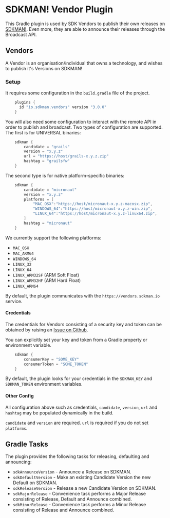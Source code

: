 # SDKMAN! Vendor Plugin

This Gradle plugin is used by SDK Vendors to publish their own releases on [SDKMAN!](http://sdkman.io). Even more, they are able to announce their releases through the Broadcast API.

## Vendors

A Vendor is an organisation/individual that owns a technology, and wishes to publish it's Versions on SDKMAN!

### Setup
It requires some configuration in the ```build.gradle``` file of the project.

```groovy
    plugins {
      id "io.sdkman.vendors" version "3.0.0"
    }
```

You will also need some configuration to interact with the remote API in order to publish and broadcast. Two types
of configuration are supported. The first is for UNIVERSAL binaries:

```groovy
    sdkman {
        candidate = "grails"
        version = "x.y.z"
        url = "https://host/grails-x.y.z.zip"
        hashtag = "grailsfw"
    }
```

The second type is for native platform-specific binaries:

```groovy
    sdkman {
        candidate = "micronaut"
        version = "x.y.z"
        platforms = [
            "MAC_OSX":"https://host/micronaut-x.y.z-macosx.zip",
            "WINDOWS_64":"https://host/micronaut-x.y.z-win.zip", 
            "LINUX_64":"https://host/micronaut-x.y.z-linux64.zip", 
        ]
        hashtag = "micronaut"
    }
```

We currently support the following platforms:
* `MAC_OSX`
* `MAC_ARM64`
* `WINDOWS_64`
* `LINUX_32`
* `LINUX_64`
* `LINUX_ARM32SF` (ARM Soft Float)
* `LINUX_ARM32HF` (ARM Hard Float)
* `LINUX_ARM64`

By default, the plugin communicates with the `https://vendors.sdkman.io` service.

#### Credentials

The credentials for Vendors consisting of a security key and token can be obtained by raising an [Issue on Github](https://github.com/sdkman/sdkman-vendor-gradle-plugin).

You can explicitly set your key and token from a Gradle property or environment variable.

```groovy
    sdkman {
        consumerKey = "SOME_KEY"
        consumerToken = "SOME_TOKEN"
    }
```

By default, the plugin looks for your credentials in the `SDKMAN_KEY` and `SDKMAN_TOKEN` environment variables.

#### Other Config

All configuration above such as credentials, `candidate`, `version`, `url` and `hashtag` may be populated dynamically in the build.

`candidate` and `version` are required. `url` is required if you do not set `platforms`.

## Gradle Tasks

The plugin provides the following tasks for releasing, defaulting and announcing:

 - `sdkAnnounceVersion` - Announce a Release on SDKMAN.
 - `sdkDefaultVersion` - Make an existing Candidate Version the new Default on SDKMAN.
 - `sdkReleaseVersion` - Release a new Candidate Version on SDKMAN.
 - `sdkMajorRelease` - Convenience task performs a Major Release consisting of Release, Default and Announce combined.
 - `sdkMinorRelease` - Convenience task performs a Minor Release consisting of Release and Announce combined.
